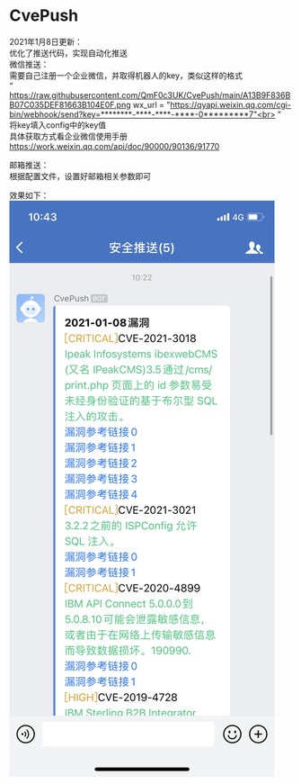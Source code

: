 # CvePush
2021年1月8日更新：<br>
优化了推送代码，实现自动化推送<br>
微信推送：<br>
需要自己注册一个企业微信，并取得机器人的key，类似这样的格式<br>
“<br>
https://raw.githubusercontent.com/QmF0c3UK/CvePush/main/A13B9F836BB07C035DEF81663B104E0F.png
wx_url = "https://qyapi.weixin.qq.com/cgi-bin/webhook/send?key=********-****-****-****-0*********7"<br>
”<br>
将key填入config中的key值<br>
具体获取方式看企业微信使用手册<br>
https://work.weixin.qq.com/api/doc/90000/90136/91770<br>

邮箱推送：<br>
根据配置文件，设置好邮箱相关参数即可<br>

效果如下：
![Image text](https://github.com/QmF0c3UK/CvePush/blob/main/A13B9F836BB07C035DEF81663B104E0F.png)
